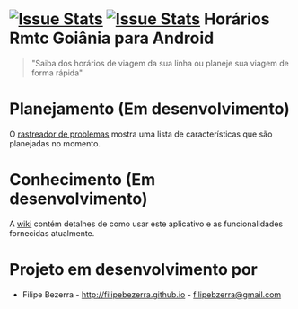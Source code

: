 [![Issue Stats](http://issuestats.com/github/filipebezerra/HorariosRmtcGoiania/badge/pr?style=flat)](http://issuestats.com/github/filipebezerra/HorariosRmtcGoiania)
[![Issue Stats](http://issuestats.com/github/filipebezerra/HorariosRmtcGoiania/badge/issue?style=flat)](http://issuestats.com/github/filipebezerra/HorariosRmtcGoiania)
Horários Rmtc Goiânia para Android
===================

> "Saiba dos horários de viagem da sua linha ou planeje sua viagem de forma rápida"

# Planejamento (Em desenvolvimento)
O [rastreador de problemas][1] mostra uma lista de características que são planejadas no momento.

# Conhecimento (Em desenvolvimento)
A [wiki][2] contém detalhes de como usar este aplicativo e as funcionalidades fornecidas atualmente.

# Projeto em desenvolvimento por
* Filipe Bezerra - http://filipebezerra.github.io - filipebzerra@gmail.com

[1]: https://github.com/filipebezerra/HorariosRmtcGoiania/issues
[2]: https://github.com/filipebezerra/HorariosRmtcGoiania/wiki
